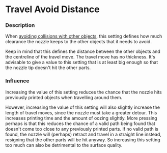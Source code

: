 Travel Avoid Distance
====
### **Description**
When [avoiding collisions with other objects](travel_avoid_other_parts.md), this setting defines how much clearance the nozzle keeps to the other objects that it needs to avoid.

Keep in mind that this defines the distance between the other objects and the centreline of the travel move. The travel move has no thickness. It's advisable to give a value to this setting that is at least big enough so that the nozzle tip doesn't hit the other parts.

### **Influence**
Increasing the value of this setting reduces the chance that the nozzle hits previously printed objects when travelling around them. 

However, increasing the value of this setting will also slightly increase the length of travel moves, since the nozzle must take a greater detour. This increases printing time and the amount of oozing slightly. More pressing perhaps is that this reduces the chance of a valid path being found that doesn't come too close to any previously printed parts. If no valid path is found, the nozzle will (perhaps) retract and travel in a straight line instead, resigning that the other parts will be hit anyway. So increasing this setting too much can also be detrimental to the surface quality.